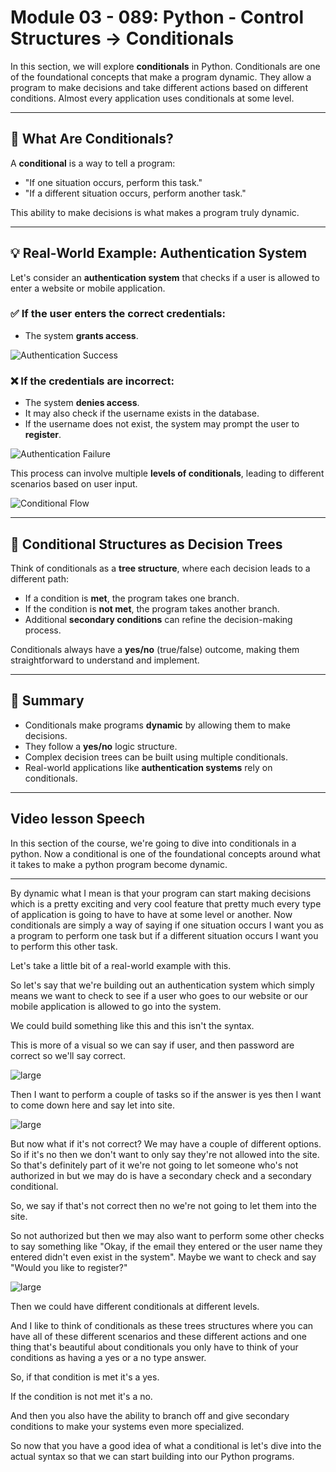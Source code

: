 # Module 03 - 089: Python - Control Structures -> Conditionals

In this section, we will explore **conditionals** in Python. Conditionals are one of the foundational concepts that make a program dynamic. They allow a program to make decisions and take different actions based on different conditions. Almost every application uses conditionals at some level.

---

## 📌 What Are Conditionals?

A **conditional** is a way to tell a program:

- "If one situation occurs, perform this task."
- "If a different situation occurs, perform another task."

This ability to make decisions is what makes a program truly dynamic.

---

## 💡 Real-World Example: Authentication System

Let's consider an **authentication system** that checks if a user is allowed to enter a website or mobile application.

### ✅ If the user enters the correct credentials:

- The system **grants access**.

![Authentication Success](./03-089_IMG1.png)

### ❌ If the credentials are incorrect:

- The system **denies access**.
- It may also check if the username exists in the database.
- If the username does not exist, the system may prompt the user to **register**.

![Authentication Failure](./03-089_IMG2.png)

This process can involve multiple **levels of conditionals**, leading to different scenarios based on user input.

![Conditional Flow](./03-089_IMG3.png)

---

## 🌳 Conditional Structures as Decision Trees

Think of conditionals as a **tree structure**, where each decision leads to a different path:

- If a condition is **met**, the program takes one branch.
- If the condition is **not met**, the program takes another branch.
- Additional **secondary conditions** can refine the decision-making process.

Conditionals always have a **yes/no** (true/false) outcome, making them straightforward to understand and implement.

---

## 🎯 Summary

- Conditionals make programs **dynamic** by allowing them to make decisions.
- They follow a **yes/no** logic structure.
- Complex decision trees can be built using multiple conditionals.
- Real-world applications like **authentication systems** rely on conditionals.

****

## Video lesson Speech

In this section of the course, we're going to dive into conditionals in a python. Now a conditional is one of the foundational concepts around what it takes to make a python program become dynamic.

****

By dynamic what I mean is that your program can start making decisions which is a pretty exciting and very cool feature that pretty much every type of application is going to have to have at some level or another. Now conditionals are simply a way of 
saying if one situation occurs I want you as a program to perform one 
task but if a different situation occurs I want you to perform this 
other task.

Let's take a little bit of a real-world example with this.   

So let's say that we're building out an authentication system which simply means 
we want to check to see if a user who goes to our website or our mobile application is allowed to go into the system.   

We could build something like this and this isn't the syntax.   

This is more of a visual so we can say if user, and then password are correct so we'll say correct.

![large](./03-089_IMG1.png)

Then I want to perform a couple of tasks so if the answer is yes then I want to come down here and say let into site.

![large](./03-089_IMG2.png)

But now what if it's not correct? We may have a couple of different options. So if it's no then we don't want to only say they're not allowed into the site. So that's definitely part of it we're not going to let someone who's not authorized in but we may do is have a secondary check and a secondary conditional.   

So, we say if that's not correct then no we're not going to let them into the site.   

So not authorized but then we may also want to perform some other checks to say something like "Okay, if the email they entered or the user name they entered didn't 
even exist in the system". Maybe we want to check and say "Would you like
 to register?"

![large](./03-089_IMG3.png)

Then we could have different conditionals at different levels.   

And I like to think of conditionals as these trees structures where you can have all of these different scenarios and these different actions and one thing that's beautiful about conditionals you only have to think of your conditions as having a yes or a no type answer.   

So, if that condition is met it's a yes.   

If the condition is not met it's a no.   

And then you also have the ability to branch off and give secondary conditions to make your systems even more specialized.   

So now that you have a good idea of what a conditional is let's dive into the actual 
syntax so that we can start building into our Python programs.
